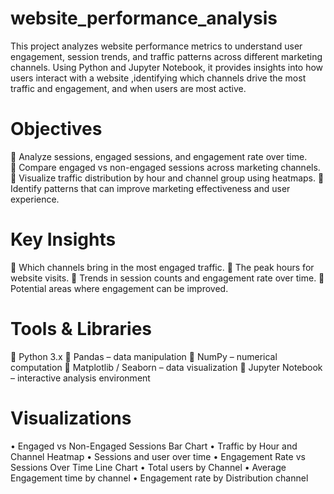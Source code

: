 # website_performance_analysis
This project analyzes website performance metrics to understand user engagement, session trends, and traffic patterns across different marketing channels. Using Python and Jupyter Notebook, it provides insights into how users interact with a website ,identifying which channels drive the most traffic and engagement, and when users are most active.

# Objectives
	Analyze sessions, engaged sessions, and engagement rate over time.<br>
	Compare engaged vs non-engaged sessions across marketing channels.<br>
	Visualize traffic distribution by hour and channel group using heatmaps.
	Identify patterns that can improve marketing effectiveness and user experience.

# Key Insights
	Which channels bring in the most engaged traffic.
	The peak hours for website visits.
	Trends in session counts and engagement rate over time.
	Potential areas where engagement can be improved.

#  Tools & Libraries
	Python 3.x
	Pandas – data manipulation
	NumPy – numerical computation
	Matplotlib / Seaborn – data visualization
	Jupyter Notebook – interactive analysis environment

# Visualizations
•	Engaged vs Non-Engaged Sessions Bar Chart
•	Traffic by Hour and Channel Heatmap
•	Sessions and user over time 
•	Engagement Rate vs Sessions Over Time Line Chart
•	Total users by Channel
•	Average Engagement time by channel
•	Engagement rate by Distribution channel
